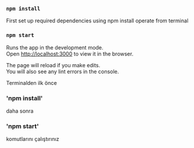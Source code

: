 ### `npm install`

First set up required dependencies using npm install operate from terminal

### `npm start`

Runs the app in the development mode.<br />
Open [http://localhost:3000](http://localhost:3000) to view it in the browser.

The page will reload if you make edits.<br />
You will also see any lint errors in the console.

Terminalden ilk önce 
### 'npm install' 
daha sonra  
### 'npm start' 
komutlarını çalıştırınız
